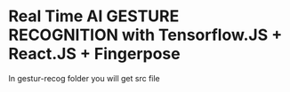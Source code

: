 # Real Time AI GESTURE RECOGNITION with Tensorflow.JS + React.JS + Fingerpose

In gestur-recog folder you will get src file
